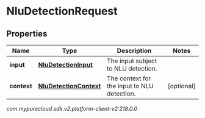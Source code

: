 # NluDetectionRequest


## Properties

| Name | Type | Description | Notes |
| ------------ | ------------- | ------------- | ------------- |
| **input** | [**NluDetectionInput**](NluDetectionInput) | The input subject to NLU detection. |  |
| **context** | [**NluDetectionContext**](NluDetectionContext) | The context for the input to NLU detection. |  [optional] |




_com.mypurecloud.sdk.v2:platform-client-v2:218.0.0_
